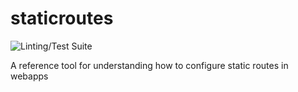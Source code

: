 # staticroutes

![Linting/Test Suite](https://github.com/tylershelton/staticroutes/actions/workflows/ci.yml/badge.svg?event=push)

A reference tool for understanding how to configure static routes in webapps
